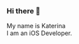 ### Hi there 👋
My name is Katerina <br/>
I am an iOS Developer.

<!--
**KateKashko/KateKashko** is a ✨ _special_ ✨ repository because its `README.md` (this file) appears on your GitHub profile.

Here are some ideas to get you started:

- 🍏 Swift, UIKit, SwiftUI
- 🔗 Open to collaboration on interesting project
- 📫 Feel free to <a href="https://www.linkedin.com/in/katerina-karaoglu/">contact</a> me
-->
